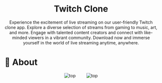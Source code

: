 <div align="center">

  <h1>Twitch Clone</h1>
<p>
Experience the excitement of live streaming on our user-friendly Twitch clone app. Explore a diverse selection of streams from gaming to music, art, and more. Engage with talented content creators and connect with like-minded viewers in a vibrant community. Download now and immerse yourself in the world of live streaming anytime, anywhere.
</p>

</div>

# :star2: About

<div align="center"> 
  <img src="read_me/top1.png" alt="top" />
&nbsp; &nbsp; &nbsp; &nbsp;
  <img src="screenshots/top2.png.png" alt="top" />
</div>
